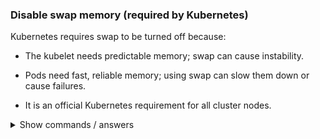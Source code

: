 ### Disable swap memory (required by Kubernetes)

Kubernetes requires swap to be turned off because:

- The kubelet needs predictable memory; swap can cause instability.

- Pods need fast, reliable memory; using swap can slow them down or cause failures.

- It is an official Kubernetes requirement for all cluster nodes.

<details>
<summary>Show commands / answers</summary>
<p>

```bash

# Disable swap memory (required by Kubernetes)

sudo swapoff -a

# To make it permanent, comment out any swap entries in /etc/fstab

sudo sed -i.bak '/ swap / s/^/#/' /etc/fstab

```

</p>
</details>
